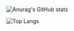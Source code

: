 
![Anurag's GitHub stats](https://github-readme-stats.vercel.app/api?username=Kbigstar&show_icons=true&theme=github_dark)
<!---
Kbigstar/Kbigstar is a ✨ special ✨ repository because its `README.md` (this file) appears on your GitHub profile.
You can click the Preview link to take a look at your changes. 
--->
![Top Langs](https://github-readme-stats.vercel.app/api/top-langs/?username=Kbigstar&layout=compact&theme=tokyonight)

